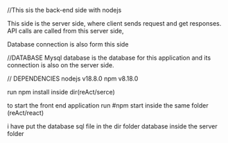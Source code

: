 //This sis the back-end side with nodejs

This side is the server side, where client sends request and get responses. 
API calls are called from this server side, 

Database connection  is also form this side

//DATABASE
Mysql database is the database for this application and its connection is also on the server side.

//
DEPENDENCIES
nodejs v18.8.0
npm v8.18.0

run npm install inside dir(reAct/serce)

to start the front end application run #npm start inside the same folder (reAct/react)

i have put the database sql file in the dir folder database inside the server folder

